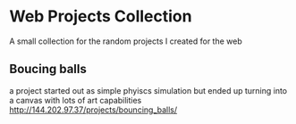 # Web Projects Collection
A small collection for the random projects I created for the web


## Boucing balls
a project started out as simple phyiscs simulation but ended up turning into a canvas with lots of art capabilities
http://144.202.97.37/projects/bouncing_balls/

